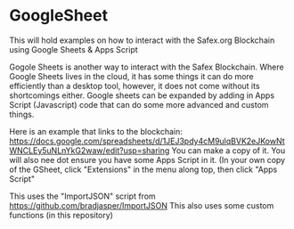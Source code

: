 # GoogleSheet
This will hold examples on how to interact with the Safex.org Blockchain using Google Sheets &amp; Apps Script

Gogole Sheets is another way to interact with the Safex Blockchain. 
Where Google Sheets lives in the cloud, it has some things it can do more efficiently than a desktop tool, however, it does not come without its shortcomings either. 
Google sheets can be expanded by adding in Apps Script (Javascript) code that can do some more advanced and custom things. 

Here is an example that links to the blockchain:  https://docs.google.com/spreadsheets/d/1JEJ3pdy4cM9ulqBVK2eJKowNtWNCLEy5uNLnYkG2waw/edit?usp=sharing
You can make a copy of it. 
You will also nee dot ensure you have some Apps Script in it. (In your own copy of the GSheet, click "Extensions" in the menu along top, then click "Apps Script"

This uses the "ImportJSON" script from https://github.com/bradjasper/ImportJSON 
This also uses some custom functions (in this repository)
